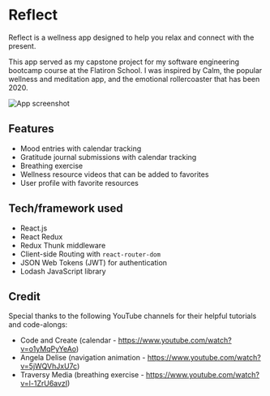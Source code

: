 # Reflect

Reflect is a wellness app designed to help you relax and connect with the present.

This app served as my capstone project for my software engineering bootcamp course at the Flatiron School. I was inspired by Calm, the popular wellness and meditation app, and the emotional rollercoaster that has been 2020. 

<img src="https://i.postimg.cc/ZRmtp8Cr/Screen-Shot-2020-09-15-at-9-04-23-PM.png" alt="App screenshot">

## Features

- Mood entries with calendar tracking
- Gratitude journal submissions with calendar tracking
- Breathing exercise
- Wellness resource videos that can be added to favorites
- User profile with favorite resources


## Tech/framework used
 - React.js
 - React Redux
 - Redux Thunk middleware
 - Client-side Routing with `react-router-dom`
 - JSON Web Tokens (JWT) for authentication
 - Lodash JavaScript library



 ## Credit

 Special thanks to the following YouTube channels for their helpful tutorials and code-alongs:

- Code and Create  (calendar - https://www.youtube.com/watch?v=o1yMqPyYeAo)
- Angela Delise  (navigation animation - https://www.youtube.com/watch?v=5jWQVhJxU7c)
- Traversy Media  (breathing exercise - https://www.youtube.com/watch?v=l-1ZrU6avzI)